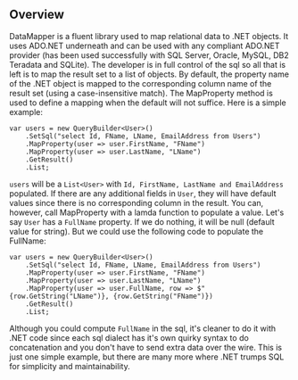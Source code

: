 ## Overview

DataMapper is a fluent library used to map relational data to .NET objects. It uses ADO.NET underneath and can be used with any compliant ADO.NET provider (has been used successfully with SQL Server, Oracle, MySQL, DB2 Teradata and SQLite). The developer is in full control of the sql so all that is left is to map the result set to a list of objects. By default, the property name of the .NET object is mapped to the corresponding column name of the result set (using a case-insensitive match). The MapProperty method is used to define a mapping when the default will not suffice. Here is a simple example:
```
var users = new QueryBuilder<User>()
    .SetSql("select Id, FName, LName, EmailAddress from Users")
    .MapProperty(user => user.FirstName, "FName")
    .MapProperty(user => user.LastName, "LName")
    .GetResult()
    .List;
```
```users``` will be a ```List<User>``` with ```Id, FirstName, LastName and EmailAddress``` populated. If there are any additional fields in ```User```, they will have default values since there is no corresponding column in the result. You can, however, call MapProperty with a lamda function to populate a value. Let's say ```User``` has a ```FullName``` property. If we do nothing, it will be null (default value for string). But we could use the following code to populate the FullName:
```
var users = new QueryBuilder<User>()
    .SetSql("select Id, FName, LName, EmailAddress from Users")
    .MapProperty(user => user.FirstName, "FName")
    .MapProperty(user => user.LastName, "LName")
    .MapProperty(user => user.FullName, row => $"{row.GetString("LName")}, {row.GetString("FName")})
    .GetResult()
    .List;
```
Although you could compute ```FullName``` in the sql, it's cleaner to do it with .NET code since each sql dialect has it's own quirky syntax to do concatenation and you don't have to send extra data over the wire. This is just one simple example, but there are many more where .NET trumps SQL for simplicity and maintainability.



